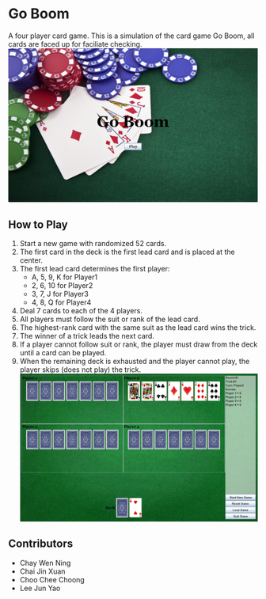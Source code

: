 # Go Boom
A four player card game. This is a simulation of the card game Go Boom, all cards are faced up for faciliate checking.  
![Go Boom Title](/Screenshots/title.png)

## How to Play
1. Start a new game with randomized 52 cards.
2. The first card in the deck is the first lead card and is placed at the center.
3. The first lead card determines the first player: 
   - A, 5, 9, K for Player1 
   - 2, 6, 10 for Player2 
   - 3, 7, J for Player3 
   - 4, 8, Q for Player4
4. Deal 7 cards to each of the 4 players. 
5. All players must follow the suit or rank of the lead card. 
6. The highest-rank card with the same suit as the lead card wins the trick. 
7. The winner of a trick leads the next card.
8. If a player cannot follow suit or rank, the player must draw from the deck until a card can be played.
9. When the remaining deck is exhausted and the player cannot play, the player skips (does not play) the trick.  
![Go Boom Game](/Screenshots/game.png)

## Contributors
- Chay Wen Ning
- Chai Jin Xuan
- Choo Chee Choong
- Lee Jun Yao
